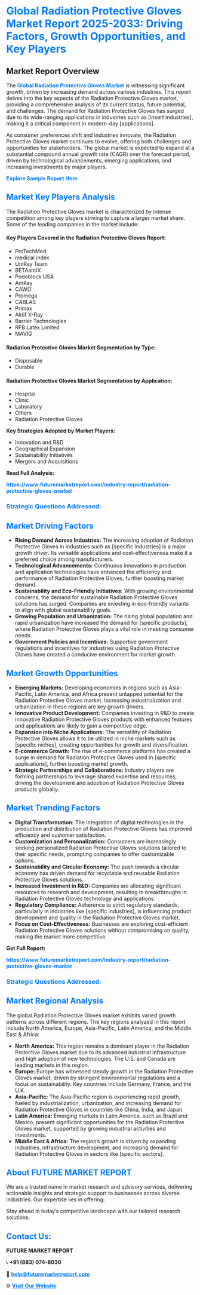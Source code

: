 <h1 style="color: #007BFF;">Global Radiation Protective Gloves Market Report 2025-2033: Driving Factors, Growth Opportunities, and Key Players</h1>

<section id="overview">
<h2>Market Report Overview</h2>
<p>The <a href="https://www.futuremarketreport.com/industry-report/radiation-protective-gloves-market" style="color: #007BFF; text-decoration: none;"><strong>Global Radiation Protective Gloves Market</strong></a> is witnessing significant growth, driven by increasing demand across various industries. This report delves into the key aspects of the Radiation Protective Gloves market, providing a comprehensive analysis of its current status, future potential, and challenges. The demand for Radiation Protective Gloves has surged due to its wide-ranging applications in industries such as [insert industries], making it a critical component in modern-day [applications].</p>
<p>As consumer preferences shift and industries innovate, the Radiation Protective Gloves market continues to evolve, offering both challenges and opportunities for stakeholders. The global market is expected to expand at a substantial compound annual growth rate (CAGR) over the forecast period, driven by technological advancements, emerging applications, and increasing investments by major players.</p>
</section>

<section id="overview">
<p><a href="https://www.futuremarketreport.com/request-sample/reportId=123489" style="color: #007BFF; text-decoration: none;"><strong>Explore Sample Report Here</strong></a></p>
</section>

<section id="key-players">
<h2 style="color: #007BFF;">Market Key Players Analysis</h2>
<p>The Radiation Protective Gloves market is characterized by intense competition among key players striving to capture a larger market share. Some of the leading companies in the market include:</p>
<h4>Key Players Covered in the Radiation Protective Gloves Report:</h4>
<ul><li>ProTechMed</li><li>medical index</li><li>UniRay Team</li><li>BETAantiX</li><li>Podoblock USA</li><li>AmRay</li><li>CAWO</li><li>Promega</li><li>CABLAS</li><li>Primax</li><li>Aktif X-Ray</li><li>Barrier Technologies</li><li>RFB Latex Limited</li><li>MAVIG</li></ul>
<h4>Radiation Protective Gloves Market Segmentation by Type:</h4>
<ul><li>Disposable</li><li>Durable</li></ul>

<h4>Radiation Protective Gloves Market Segmentation by Application:</h4>
<ul><li>Hospital</li><li>Clinic</li><li>Laboratory</li><li>Others</li><li>Radiation Protective Gloves</li></ul>
<p><strong>Key Strategies Adopted by Market Players:</strong></p>
<ul>
<li>Innovation and R&D</li>
<li>Geographical Expansion</li>
<li>Sustainability Initiatives</li>
<li>Mergers and Acquisitions</li>
</ul>
</section>

<section>
<p><strong>Read Full Analysis: </strong></p><a href="https://www.futuremarketreport.com/industry-report/radiation-protective-gloves-market" style="color: #007BFF; text-decoration: none;"><strong>https://www.futuremarketreport.com/industry-report/radiation-protective-gloves-market</strong></a>
<h3 style="color: #007BFF;">Strategic Questions Addressed:</h3>
</section>

<section id="driving-factors">
<h2 style="color: #007BFF;">Market Driving Factors</h2>
<ul>
<li><strong>Rising Demand Across Industries:</strong> The increasing adoption of Radiation Protective Gloves in industries such as [specific industries] is a major growth driver. Its versatile applications and cost-effectiveness make it a preferred choice among manufacturers.</li>
<li><strong>Technological Advancements:</strong> Continuous innovations in production and application technologies have enhanced the efficiency and performance of Radiation Protective Gloves, further boosting market demand.</li>
<li><strong>Sustainability and Eco-Friendly Initiatives:</strong> With growing environmental concerns, the demand for sustainable Radiation Protective Gloves solutions has surged. Companies are investing in eco-friendly variants to align with global sustainability goals.</li>
<li><strong>Growing Population and Urbanization:</strong> The rising global population and rapid urbanization have increased the demand for [specific products], where Radiation Protective Gloves plays a vital role in meeting consumer needs.</li>
<li><strong>Government Policies and Incentives:</strong> Supportive government regulations and incentives for industries using Radiation Protective Gloves have created a conducive environment for market growth.</li>
</ul>
</section>

<section id="growth-opportunities">
<h2 style="color: #007BFF;">Market Growth Opportunities</h2>
<ul>
<li><strong>Emerging Markets:</strong> Developing economies in regions such as Asia-Pacific, Latin America, and Africa present untapped potential for the Radiation Protective Gloves market. Increasing industrialization and urbanization in these regions are key growth drivers.</li>
<li><strong>Innovative Product Development:</strong> Companies investing in R&D to create innovative Radiation Protective Gloves products with enhanced features and applications are likely to gain a competitive edge.</li>
<li><strong>Expansion into Niche Applications:</strong> The versatility of Radiation Protective Gloves allows it to be utilized in niche markets such as [specific niches], creating opportunities for growth and diversification.</li>
<li><strong>E-commerce Growth:</strong> The rise of e-commerce platforms has created a surge in demand for Radiation Protective Gloves used in [specific applications], further boosting market growth.</li>
<li><strong>Strategic Partnerships and Collaborations:</strong> Industry players are forming partnerships to leverage shared expertise and resources, driving the development and adoption of Radiation Protective Gloves products globally.</li>
</ul>
</section>

<section id="trending-factors">
<h2 style="color: #007BFF;">Market Trending Factors</h2>
<ul>
<li><strong>Digital Transformation:</strong> The integration of digital technologies in the production and distribution of Radiation Protective Gloves has improved efficiency and customer satisfaction.</li>
<li><strong>Customization and Personalization:</strong> Consumers are increasingly seeking personalized Radiation Protective Gloves solutions tailored to their specific needs, prompting companies to offer customizable options.</li>
<li><strong>Sustainability and Circular Economy:</strong> The push towards a circular economy has driven demand for recyclable and reusable Radiation Protective Gloves solutions.</li>
<li><strong>Increased Investment in R&D:</strong> Companies are allocating significant resources to research and development, resulting in breakthroughs in Radiation Protective Gloves technology and applications.</li>
<li><strong>Regulatory Compliance:</strong> Adherence to strict regulatory standards, particularly in industries like [specific industries], is influencing product development and quality in the Radiation Protective Gloves market.</li>
<li><strong>Focus on Cost-Effectiveness:</strong> Businesses are exploring cost-efficient Radiation Protective Gloves solutions without compromising on quality, making the market more competitive.</li>
</ul>
</section>

<section>
<p><strong>Get Full Report: </strong></p><a href="https://www.futuremarketreport.com/industry-report/radiation-protective-gloves-market" style="color: #007BFF; text-decoration: none;"><strong>https://www.futuremarketreport.com/industry-report/radiation-protective-gloves-market</strong></a>
<h3 style="color: #007BFF;">Strategic Questions Addressed:</h3>
</section>


<section id="regional-analysis">
<h2 style="color: #007BFF;">Market Regional Analysis</h2>
<p>The global Radiation Protective Gloves market exhibits varied growth patterns across different regions. The key regions analyzed in this report include North America, Europe, Asia-Pacific, Latin America, and the Middle East & Africa:</p>
<ul>
<li><strong>North America:</strong> This region remains a dominant player in the Radiation Protective Gloves market due to its advanced industrial infrastructure and high adoption of new technologies. The U.S. and Canada are leading markets in this region.</li>
<li><strong>Europe:</strong> Europe has witnessed steady growth in the Radiation Protective Gloves market, driven by stringent environmental regulations and a focus on sustainability. Key countries include Germany, France, and the U.K.</li>
<li><strong>Asia-Pacific:</strong> The Asia-Pacific region is experiencing rapid growth, fueled by industrialization, urbanization, and increasing demand for Radiation Protective Gloves in countries like China, India, and Japan.</li>
<li><strong>Latin America:</strong> Emerging markets in Latin America, such as Brazil and Mexico, present significant opportunities for the Radiation Protective Gloves market, supported by growing industrial activities and investments.</li>
<li><strong>Middle East & Africa:</strong> The region’s growth is driven by expanding industries, infrastructure development, and increasing demand for Radiation Protective Gloves in sectors like [specific sectors].</li>
</ul>
</section>

<footer>
<h2 style="color: #007BFF;">About FUTURE MARKET REPORT</h2>
<p>We are a trusted name in market research and advisory services, delivering actionable insights and strategic support to businesses across diverse industries. Our expertise lies in offering:</p>

<p>Stay ahead in today’s competitive landscape with our tailored research solutions.</p>

<h2 style="color: #007BFF;">Contact Us:</h2>
<p><strong>FUTURE MARKET REPORT</strong></p>
<p>📞 <strong>+91 (883) 074-8030</strong></p>
<p>📧 <strong><a href="mailto:help@futuremarketreport.com" style="color: #007BFF;">help@futuremarketreport.com</a></strong></p>
<p>🌐 <strong><a href="https://www.futuremarketreport.com/" style="color: #007BFF;">Visit Our Website</a></strong></p>
</footer>